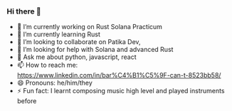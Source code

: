 ### Hi there 👋

- 🔭 I’m currently working on Rust Solana Practicum
- 🌱 I’m currently learning Rust
- 👯 I’m looking to collaborate on Patika Dev,
- 🤔 I’m looking for help with Solana and advanced Rust
- 💬 Ask me about python, javascript, react
- 📫 How to reach me: https://www.linkedin.com/in/bar%C4%B1%C5%9F-can-t-8523bb58/
- 😄 Pronouns: he/him/they
- ⚡ Fun fact: I learnt composing music high level and played instruments before


